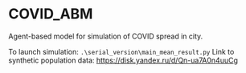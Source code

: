 # COVID_ABM
Agent-based model for simulation of COVID spread in city.

To launch simulation: `.\serial_version\main_mean_result.py`
Link to synthetic population data: https://disk.yandex.ru/d/Qn-ua7A0n4uuCg